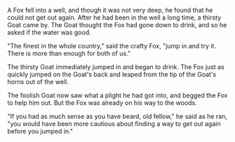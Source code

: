 A Fox fell into a well, and though it was not very deep, he found
that he could not get out again. After he had been in the well a
long time, a thirsty Goat came by. The Goat thought the Fox had
gone down to drink, and so he asked if the water was good.

"The finest in the whole country," said the crafty Fox, "jump in
and try it. There is more than enough for both of us."

The thirsty Goat immediately jumped in and began to drink. The
Fox just as quickly jumped on the Goat's back and leaped from the
tip of the Goat's horns out of the well.

The foolish Goat now saw what a plight he had got into, and
begged the Fox to help him out. But the Fox was already on his
way to the woods.

"If you had as much sense as you have beard, old fellow," he said
as he ran, "you would have been more cautious about finding a way
to get out again before you jumped in."
